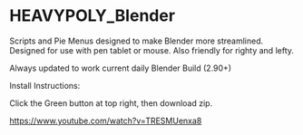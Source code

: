 # HEAVYPOLY_Blender

Scripts and Pie Menus designed to make Blender more streamlined.  Designed for use with pen tablet or mouse.  Also friendly for righty and lefty.

Always updated to work current daily Blender Build (2.90+)

Install Instructions:

Click the Green button at top right, then download zip.

https://www.youtube.com/watch?v=TRESMUenxa8
